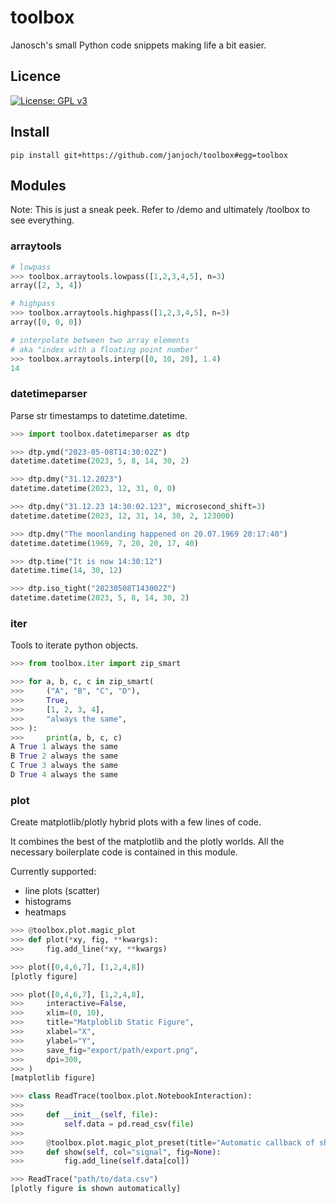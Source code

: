 # toolbox
Janosch's small Python code snippets making life a bit easier.

## Licence
[![License: GPL v3](https://img.shields.io/badge/License-GPLv3-blue.svg)](https://www.gnu.org/licenses/gpl-3.0)

## Install
```pip install git+https://github.com/janjoch/toolbox#egg=toolbox```

## Modules

Note: This is just a sneak peek. Refer to /demo and ultimately /toolbox to see everything.

### arraytools
```python
# lowpass
>>> toolbox.arraytools.lowpass([1,2,3,4,5], n=3)
array([2, 3, 4])

# highpass
>>> toolbox.arraytools.highpass([1,2,3,4,5], n=3)
array([0, 0, 0])

# interpolate between two array elements
# aka "index with a floating point number"
>>> toolbox.arraytools.interp([0, 10, 20], 1.4)
14
```

### datetimeparser
Parse str timestamps to datetime.datetime.

```python
>>> import toolbox.datetimeparser as dtp

>>> dtp.ymd("2023-05-08T14:30:02Z")
datetime.datetime(2023, 5, 8, 14, 30, 2)

>>> dtp.dmy("31.12.2023")
datetime.datetime(2023, 12, 31, 0, 0)

>>> dtp.dmy("31.12.23 14:30:02.123", microsecond_shift=3)
datetime.datetime(2023, 12, 31, 14, 30, 2, 123000)

>>> dtp.dmy("The moonlanding happened on 20.07.1969 20:17:40")
datetime.datetime(1969, 7, 20, 20, 17, 40)

>>> dtp.time("It is now 14:30:12")
datetime.time(14, 30, 12)

>>> dtp.iso_tight("20230508T143002Z")
datetime.datetime(2023, 5, 8, 14, 30, 2)
```

### iter
Tools to iterate python objects.

```python
>>> from toolbox.iter import zip_smart

>>> for a, b, c, c in zip_smart(
>>>     ("A", "B", "C", "D"),
>>>     True,
>>>     [1, 2, 3, 4],
>>>     "always the same",
>>> ):
>>>     print(a, b, c, c)
A True 1 always the same
B True 2 always the same
C True 3 always the same
D True 4 always the same
```

### plot
Create matplotlib/plotly hybrid plots with a few lines of code.

It combines the best of the matplotlib and the plotly worlds.
All the necessary boilerplate code is contained in this module.

Currently supported:
* line plots (scatter)
* histograms
* heatmaps

```python
>>> @toolbox.plot.magic_plot
>>> def plot(*xy, fig, **kwargs):
>>>     fig.add_line(*xy, **kwargs)

>>> plot([0,4,6,7], [1,2,4,8])
[plotly figure]

>>> plot([0,4,6,7], [1,2,4,8],
>>>     interactive=False,
>>>     xlim=(0, 10),
>>>     title="Matploblib Static Figure",
>>>     xlabel="X",
>>>     ylabel="Y",
>>>     save_fig="export/path/export.png",
>>>     dpi=300,
>>> )
[matplotlib figure]

>>> class ReadTrace(toolbox.plot.NotebookInteraction):
>>> 
>>>     def __init__(self, file):
>>>         self.data = pd.read_csv(file)
>>>     
>>>     @toolbox.plot.magic_plot_preset(title="Automatic callback of show() in a Jupyter notebook")
>>>     def show(self, col="signal", fig=None):
>>>         fig.add_line(self.data[col])

>>> ReadTrace("path/to/data.csv")
[plotly figure is shown automatically]
```
